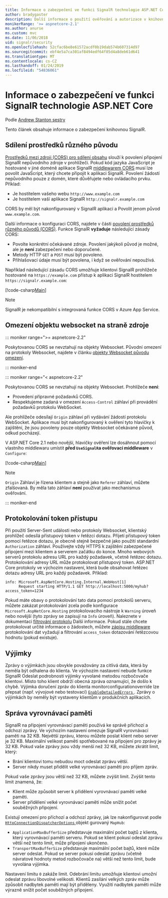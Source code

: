 ```yaml
---
title: Informace o zabezpečení ve funkci SignalR technologie ASP.NET Core
author: bradygaster
description: Další informace o použití ověřování a autorizace v knihovně SignalR technologie ASP.NET Core.
monikerRange: '>= aspnetcore-2.1'
ms.author: anurse
ms.custom: mvc
ms.date: 11/06/2018
uid: signalr/security
ms.openlocfilehash: 52cfac6be8e61572acdf0b19dab574b607314d97
ms.sourcegitcommit: ebf4e5a7ca301af8494edf64f85d4a8deb61d641
ms.translationtype: MT
ms.contentlocale: cs-CZ
ms.lasthandoff: 01/24/2019
ms.locfileid: "54836061"
---
```

# <a name="security-considerations-in-aspnet-core-signalr"></a>Informace o zabezpečení ve funkci SignalR technologie ASP.NET Core

Podle [Andrew Stanton sestry](https://twitter.com/anurse)

Tento článek obsahuje informace o zabezpečení knihovnou SignalR.

## <a name="cross-origin-resource-sharing"></a>Sdílení prostředků různého původu

[Prostředků mezi zdroji (CORS) pro sdílení obsahu](https://www.w3.org/TR/cors/) slouží k povolení připojení SignalR nepůvodního zdroje v prohlížeči. Pokud kód jazyka JavaScript je hostované v jiné doméně aplikace SignalR [middlewarem CORS](xref:security/cors) musí lze povolit JavaScript, který chcete připojit k aplikaci SignalR. Povolení žádostí nepůvodního pouze z domén, které důvěřujete nebo ovládacího prvku. Příklad:

* Je hostitelem vašeho webu `http://www.example.com`
* Je hostitelem vaší aplikace SignalR `http://signalr.example.com`

CORS by měl být nakonfigurovaný v SignalR aplikaci a Povolit jenom původ `www.example.com`.

Další informace o konfiguraci CORS, najdete v části [povolení prostředků různého původů (CORS)](xref:security/cors). Funkce SignalR **vyžaduje** následující zásady CORS:

* Povolte konkrétní očekávané zdroje. Povolení jakýkoli původ je možné, ale je **není** zabezpečení nebo doporučené.
* Metody HTTP `GET` a `POST` musí být povoleno.
* Přihlašovací údaje musí být povolena, i když se ověřování nepoužívá.

Například následující zásadu CORS umožňuje klientovi SignalR prohlížeče hostované na `https://example.com` přístup k aplikaci SignalR hostitelem `https://signalr.example.com`:

[!code-csharp[Main](security/sample/Startup.cs?name=snippet1)]

> [!NOTE]
> SignalR je nekompatibilní s integrovaná funkce CORS v Azure App Service.

## <a name="websocket-origin-restriction"></a>Omezení objektu websocket na straně zdroje

::: moniker range=">= aspnetcore-2.2"

Poskytovanou CORS se nevztahují na objekty Websocket. Původní omezení na protokoly Websocket, najdete v článku [objekty Websocket původu omezení](xref:fundamentals/websockets#websocket-origin-restriction).

::: moniker-end

::: moniker range="< aspnetcore-2.2"

Poskytovanou CORS se nevztahují na objekty Websocket. Prohlížeče **není**:

* Provedení přípravné požadavků CORS.
* Respektujeme zadaná v omezení `Access-Control` záhlaví při provádění požadavků protokolu WebSocket.

Ale prohlížeče odesílají `Origin` záhlaví při vydávání žádostí protokolu WebSocket. Aplikace musí být nakonfigurovaný k ověření tyto hlavičky k zajištění, že jsou povoleny pouze objekty Websocket očekávané původ, odkud pocházejí.

V ASP.NET Core 2.1 nebo novější, hlavičky ověření lze dosáhnout pomocí vlastního middlewaru umístit **před `UseSignalR`a ověřovací middleware** v `Configure`:

[!code-csharp[Main](security/sample/Startup.cs?name=snippet2)]

> [!NOTE]
> `Origin` Záhlaví je řízena klientem a stejně jako `Referer` záhlaví, můžete zfalšovaná. By měla tato záhlaví **není** používat jako mechanismus ověřování.

::: moniker-end

## <a name="access-token-logging"></a>Protokolování token přístupu

Při použití Server-Sent události nebo protokoly Websocket, klientský prohlížeč odesílá přístupový token v řetězci dotazu. Přijetí přístupový token pomocí řetězce dotazu, je obecně stejně bezpečné jako použití standardní `Authorization` záhlaví. Používejte vždy HTTPS k zajištění zabezpečené připojení mezi klientem a serverem začátku do konce. Mnoho webových serverů protokolu adresu URL pro každý požadavek, včetně řetězec dotazu. Protokolování adresy URL může protokolovat přístupový token. ASP.NET Core protokoly ve výchozím nastavení, která bude obsahovat řetězec dotazu adresy URL pro každý požadavek. Příklad:

```
info: Microsoft.AspNetCore.Hosting.Internal.WebHost[1]
      Request starting HTTP/1.1 GET http://localhost:5000/myhub?access_token=1234
```

Pokud máte obavy o protokolování tato data pomocí protokolů serveru, můžete zakázat protokolování zcela podle konfigurace `Microsoft.AspNetCore.Hosting` protokolovacího nástroje k `Warning` úroveň nebo novější (tyto zprávy se zapisují na `Info` úroveň). Naleznete v dokumentaci [filtrování protokolu](xref:fundamentals/logging/index#log-filtering) Další informace. Pokud stále chcete protokolovat určité informace o žádostech, můžete [zápisu middleware](xref:fundamentals/middleware/index#write-middleware) protokolování dat vyžadují a filtrování `access_token` dotazování řetězcovou hodnotu (pokud existuje).

## <a name="exceptions"></a>Výjimky

Zprávy o výjimkách jsou obvykle považovány za citlivá data, která by neměla být odhalena do klienta. Ve výchozím nastavení nebude funkce SignalR Odeslat podrobnosti výjimky vyvolané metodou rozbočovače klientovi. Místo toho klient obdrží obecná zpráva oznamující, že došlo k chybě. Výjimka doručení zpráv do klienta monitorconfigurationoverride lze přepsat (např. vývojové nebo testovací) [ `EnableDetailedErrors` ](xref:signalr/configuration#configure-server-options). Zprávy o výjimkách by neměly být vystaveny klientům v produkčních aplikacích.

## <a name="buffer-management"></a>Správa vyrovnávací paměti

SignalR na připojení vyrovnávací paměti používá ke správě příchozí a odchozí zprávy. Ve výchozím nastavení omezuje SignalR vyrovnávací paměti na 32 KB. Největší zprávu, kterou můžete poslat klient nebo server je 32 KB. Maximální velikost paměti spotřebované na připojení pro zprávy je 32 KB. Pokud vaše zprávy jsou vždy menší než 32 KB, můžete zkrátit limit, který:

* Brání klientovi tomu nebudou moct odeslat zprávu větší.
* Server nikdy muset přidělit velké vyrovnávací paměti pro příjem zpráv.

Pokud vaše zprávy jsou větší než 32 KB, můžete zvýšit limit. Zvýšit tento limit znamená, že:

* Klient může způsobit server k přidělení vyrovnávací paměti velké paměti.
* Server přidělení velké vyrovnávací paměti může snížit počet souběžných připojení.

Existují omezení pro příchozí a odchozí zprávy, jak lze nakonfigurovat podle [ `HttpConnectionDispatcherOptions` ](xref:signalr/configuration#configure-server-options) objekt gurovaný `MapHub`:

* `ApplicationMaxBufferSize` představuje maximální počet bajtů z klienta, který vyrovnávací paměti serveru. Pokud se klient pokusí odeslat zprávu větší než tento limit, může připojení ukončeno.
* `TransportMaxBufferSize` představuje maximální počet bajtů, které může server odeslat. Pokud se server pokusí odeslat zprávu (včetně návratové hodnoty metod rozbočovače na) větší než tento limit, bude vyvolána výjimka.

Nastavení limitu `0` zakáže limit. Odebrání limitu umožňuje klientovi umožní odeslat zprávu libovolné velikosti. Klientů zasílání velkých zpráv může způsobit nadbytek paměti mají být přiděleny. Využití nadbytek paměti může výrazně snížit počet souběžných připojení.
